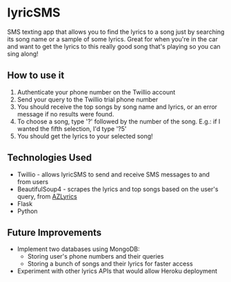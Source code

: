 # lyricSMS

SMS texting app that allows you to find the lyrics to a song just by searching its song name or a sample of some lyrics. Great for when you're in the car and want to get the lyrics to this really good song that's playing so you can sing along!

## How to use it
1. Authenticate your phone number on the Twillio account
2. Send your query to the Twillio trial phone number
3. You should receive the top songs by song name and lyrics, or an error message if no results were found.
4. To choose a song, type '?' followed by the number of the song. E.g.: if I wanted the fifth selection, I'd type '?5'
5. You should get the lyrics to your selected song!

## Technologies Used
* Twillio - allows lyricSMS to send and receive SMS messages to and from users
* BeautifulSoup4 - scrapes the lyrics and top songs based on the user's query, from [AZLyrics](azlyrics.com)
* Flask
* Python

## Future Improvements
* Implement two databases using MongoDB:
  * Storing user's phone numbers and their queries
  * Storing a bunch of songs and their lyrics for faster access
* Experiment with other lyrics APIs that would allow Heroku deployment
